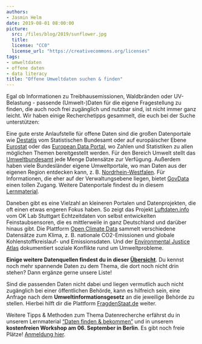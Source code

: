 ```yaml
---
authors: 
- Jasmin Helm
date: 2019-08-01 08:00:00
picture:
  src: /files/blog/2019/sunflower.jpg
  title: 
  license: "CC0"
  license_url: "https://creativecommons.org/licenses"
tags:
- umweltdaten
- offene daten
- data literacy
title: "Offene Umweltdaten suchen & finden"
---
```


Egal ob Informationen zu Treibhausemissionen, Waldbränden oder UV-Belastung - passende (Umwelt-)Daten für die eigene Fragestellung zu finden, die auch noch frei zugänglich und nutzbar sind, ist nicht immer ganz leicht. Wir haben einige Recherchetipps gesammelt, die euch bei der Suche unterstützen:

Eine gute erste Anlaufstelle für offene Daten sind die großen Datenportale wie [Destatis](https://www.destatis.de/DE/Home/_inhalt.html) vom Statistischen Bundesamt oder auf europäischer Ebene [Eurostat](https://ec.europa.eu/eurostat) oder das [European Data Portal](https://www.europeandataportal.eu/), wo Zahlen und Statistiken zu allen möglichen Themen bereitgestellt werden. Für den Bereich Umwelt stellt das [Umweltbundesamt](https://www.umweltbundesamt.de/) jede Menge Datensätze zur Verfügung. Außerdem haben viele Bundesländer eigene Umweltportale, wo man Daten aus der eigenen Region entdecken kann, z. B. [Nordrhein-Westfalen](https://www.umweltportal.nrw.de/). Für Informationen, die eher auf der Verwaltungsebene liegen, bietet [GovData](https://govdata.de/) einen tollen Zugang. Weitere Datenportale findest du in diesem [Lernmaterial](https://datenschule.de/files/downloads/workshops/Demokratielabore_Lernmaterial_OpenData-Portale.pdf). 

Daneben gibt es eine Vielzahl an kleineren Portalen und Datenprojekten, die oft einen etwas engeren Fokus haben. So zeigt das Projekt [Luftdaten.info](https://luftdaten.info/) vom OK Lab Stuttgart Echtzeitdaten von selbst entwickelten Feinstaubsensoren, die es mittlerweile in ganz Deutschland und darüber hinaus gibt. Die Plattform [Open Climate Data](http://openclimatedata.net/) sammelt verschiedene Datensätze zum Klima, z. B. nationale CO2-Emissionen und globale Kohlenstoffkreislauf- und Emissionsdaten. Und der [Environmental Justice Atlas](https://ejatlas.org/) dokumentiert soziale Konflikte rund um Umweltprobleme. 

**Einige weitere Datenquellen findest du in dieser [Übersicht]( https://hackmd.okfn.de/OJQIPlRiQD61VOS-sVV4JQ?view#)**. Du kennst noch mehr spannende Daten zu dem Thema, die dort noch nicht drin stehen? Dann ergänze gerne unsere Liste!

Sind die passenden Daten nicht dabei und liegen vermutlich auch nicht zugänglich bei einer öffentlichen Behörde, kann es hilfreich sein, eine Anfrage nach dem **Umweltinformationsgesetz** an die jeweilige Behörde zu stellen. Hierbei hilft dir die Plattform [FragdenStaat.de](https://fragdenstaat.de/info/informationsfreiheit/einfuehrung/) weiter.

Weitere Tipps & Methoden zum Thema Datenrecherche erfährst du in unserem Lernmaterial [“Daten finden & bekommen”](https://datenschule.de/files/downloads/workshops/DS-daten-finden-bekommen.pdf) und in unserem **kostenfreien Workshop am 06. September in Berlin**. Es gibt noch freie Plätze! [Anmeldung hier](https://forms.gle/ptPmmoekN3NmAhkVA).  
